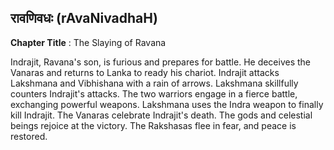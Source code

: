 ## रावणिवधः (rAvaNivadhaH)
**Chapter Title** : The Slaying of Ravana

Indrajit, Ravana's son, is furious and prepares for battle. He deceives the Vanaras and returns to Lanka to ready his chariot. Indrajit attacks Lakshmana and Vibhishana with a rain of arrows. Lakshmana skillfully counters Indrajit's attacks. The two warriors engage in a fierce battle, exchanging powerful weapons. Lakshmana uses the Indra weapon to finally kill Indrajit. The Vanaras celebrate Indrajit's death. The gods and celestial beings rejoice at the victory. The Rakshasas flee in fear, and peace is restored.